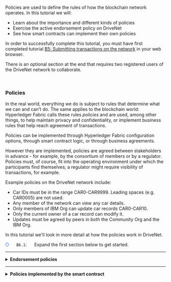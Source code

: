 Policies are used to define the rules of how the blockchain network operates. In this tutorial we will:
* Learn about the importance and different kinds of policies
* Exercise the active endorsement policy on DriveNet
* See how smart contracts can implement their own policies

In order to successfully complete this tutorial, you must have first completed tutorial <a href='./b5.md'>B5: Submitting transactions on the network</a> in your web browser.

There is an optional section at the end that requires two registered users of the DriveNet network to collaborate.

<br><h3 align='left'>Policies</h3>

In the real world, everything we do is subject to rules that determine what we can and can't do. The same applies to the blockchain world: Hyperledger Fabric calls these rules *policies* and are used, among other things, to help maintain privacy and confidentiality, or implement business rules that help reach agreement of transactions.

Policies can be implemented through Hyperledger Fabric configuration options, through smart contract logic, or through business agreements.

However they are implemented, policies are agreed between stakeholders in advance - for example, by the consortium of members or by a regulator. Policies must, of course, fit into the operating environment under which the participants find themselves; a regulator might require visibility of transactions, for example.

Example policies on the DriveNet network include:
* Car IDs must be in the range CAR0-CAR9999. Leading spaces (e.g. CAR0005) are not used.
* Any member of the network can view any car details.
* Only members of IBM Org can update car records CAR0-CAR10.
* Only the current owner of a car record can modify it.
* Updates must be agreed by peers in both the Community Org and the IBM Org.

In this tutorial we'll look in more detail at how the policies work in DriveNet.

<img src="./images/bullet.png"/> &nbsp;&nbsp;&nbsp;&nbsp; `B6.1`: &nbsp;&nbsp;&nbsp;&nbsp; Expand the first section below to get started.

---

<details>
<summary><b>Endorsement policies</b></summary>

To begin with, let's look at the following policy:

* Updates to car records must be agreed by peers in both the Community Org and the IBM Org.

Conceptually, this is an example of an *endorsement policy*. Any proposed updates to the world state must be signed (or *endorsed*) by a set of peers that match the active endorsement policy for the smart contract.

When a transaction is submitted to a Hyperledger Fabric blockchain, the transaction is run by all peers addressed by the endorsement policy. Each endorsing peer generates a digitally signed data structure that contains the proposed reads and writes to the world state.

This data structure, including the endorsing peers' signatures, form the transaction content that is compiled into a block by the ordering service. But before each peer applies the updates to its world state, it first checks that the transaction has been correctly signed according to its endorsement policy.

For the fabcar smart contract on DriveNet, each transaction that updates the world state must first be endorsed by both a Community Org peer and an IBM Org peer.


<br><h3 align='left'>Updating the owner field </h3>

Let's test this endorsement policy, and see what happens if we attempt to update a car record without involving peers from both organizations. We'll attempt to submit a transaction to modify the owner field of our asset, but target it *only* at our Community Org peer.

To do this, we'll submit our transaction slightly differently to the way we've done in the past.

<img src="./images/bullet.png"/> &nbsp;&nbsp;&nbsp;&nbsp; `B6.2`: &nbsp;&nbsp;&nbsp;&nbsp;Switch to the IBM Blockchain Platform VS Code extension, left click the 'changeCarOwner' transaction.

<img src="./images/b6.2.png" alt="submit changeCarOwner transaction"></img>

The changeCarOwner transaction takes two arguments: the car ID and the new owner. Use the ID of the car you created in tutorial <a href='./b5.md'>B5: Invoking transactions on the network</a>, because you won't have the authority to modify other assets. For the new owner, make up a name.

<img src="./images/bullet.png"/> &nbsp;&nbsp;&nbsp;&nbsp; `B6.3`: &nbsp;&nbsp;&nbsp;&nbsp;Update the transaction arguments.

<img src="./images/b6.3.png" alt="changeCarOwner arguments"></img>

<img src="./images/bullet.png"/> &nbsp;&nbsp;&nbsp;&nbsp; `B6.4`: &nbsp;&nbsp;&nbsp;&nbsp;Ignore the transient data field.

Up until now, we've always specified the default peer targeting policy, which uses the connected gateway to target all endorsing peers. Now we'll only target the Community Org peer.

<img src="./images/bullet.png"/> &nbsp;&nbsp;&nbsp;&nbsp; `B6.5`: &nbsp;&nbsp;&nbsp;&nbsp;Check only the peer that contains 'communitypeer' in the URL. Leave the URL containing 'ibmpeer' unchecked. Click OK or press Enter to confirm.

<img src="./images/b6.6.1.png" alt="target community peer only"></img>

The transaction will now only be sent to the Community Org peer for endorsement, and you'll see that it fails with the code *ENDORSEMENT_POLICY_FAILURE*.

<img src="./images/b6.6.2.png" alt="endorsement failure"></img>

Even though the transaction runs successfully, the peers on the network will refuse to update the world state because the update has not been signed according to its endorsement policy.

(This transaction has still been added to the blockchain but has been marked as failed. In a later tutorial we'll write an application to demonstrate this.)

For now, let's confirm what happens when we set the endorsement policy correctly.

<img src="./images/bullet.png"/> &nbsp;&nbsp;&nbsp;&nbsp; `B6.6`: &nbsp;&nbsp;&nbsp;&nbsp;Submit the transaction again; this time, check **both** the IBM Org **and** the Community Org peers before clicking OK.

<img src="./images/b6.7.1.png" alt="target both peers"></img>

The transaction now succeeds.

<img src="./images/b6.7.2.png" alt="endorsement success"></img>

Let's verify that we can see the new transaction in the IBM Blockchain Platform web console.

<img src="./images/bullet.png"/> &nbsp;&nbsp;&nbsp;&nbsp; `B6.7`: &nbsp;&nbsp;&nbsp;&nbsp;Switch back to the IBM Blockchain Platform web console and click 'drivenet' to return to the DriveNet block history view.

<img src="./images/b6.8.png" alt="return to channel view"></img>

As a result of the transaction you just submitted, there should be a new block.

<img src="./images/bullet.png"/> &nbsp;&nbsp;&nbsp;&nbsp; `B6.8`: &nbsp;&nbsp;&nbsp;&nbsp;Navigate into the new block and review the details of your most recent transaction.

<img src="./images/b6.9.png" alt="new transaction"></img>

You should recognize most of the fields in the WRITE output set. The *certOwner* is used for an advanced scenario; we'll look at this field later on.

<img src="./images/bullet.png"/> &nbsp;&nbsp;&nbsp;&nbsp; `B6.9`: &nbsp;&nbsp;&nbsp;&nbsp;Click the Close button to dismiss the side panel.

<img src="./images/bullet.png"/> &nbsp;&nbsp;&nbsp;&nbsp; `B6.10`: &nbsp;&nbsp;&nbsp;&nbsp;Expand the next section to continue.

</details>


---

<details>
<summary><b>Policies implemented by the smart contract</b></summary>

Policies can be also implemented inside the logic of the smart contract. A common pattern is for a smart contract to check the validity of a transaction before updates are made to the world state. If checks fail, an exception is thrown by the smart contract that can be caught by the calling application, and the world state is not updated.

The fabcar smart contract in DriveNet makes several checks before applying state-changing transactions such as *createCar*, *deleteCar* and *changeCarOwner*. For example, whether the user is authorized to modify the car.

In this section we will try some of these policies out.

<br><h3 align='left'>Attempt to delete an asset</h3>

<img src="./images/bullet.png"/> &nbsp;&nbsp;&nbsp;&nbsp; `B6.11`: &nbsp;&nbsp;&nbsp;&nbsp;In the IBM Blockchain Platform VS Code extension, submit a 'deleteCar' transaction against the car with ID 'CAR1'.

The deleteCar transaction only takes a single parameter (the car ID). Select the defaults for transient data and peer targeting.

<img src="./images/b6.12.1.png" alt="delete car arguments"></img>

When you submit the transaction, you will see errors in the output window:

<img src="./images/b6.12.2.png" alt="error submitted transaction"></img>

This means that, when running the smart contract code, the IBM and Community peers encountered an error and so did not endorse the transaction. The error was thrown by the smart contract itself; it detected that the submitting organization was not authorized to delete the car.

<img src="./images/bullet.png"/> &nbsp;&nbsp;&nbsp;&nbsp; `B6.12`: &nbsp;&nbsp;&nbsp;&nbsp;Switch back to the IBM Blockchain Platform web console and browse for your failed transaction.

You'll see that the drivenet channel view does not show the failed transaction.

<br><h3 align='left'>(Optional) Transfer a car to someone else</h3>

> <br>
   > <b>This final section requires two people</b><br>
   > Transferring a car requires you to know someone else who is going through these tutorials with you on the same DriveNet instance. If you are working through these tutorials on your own, you can read through the theory but you will not be able to perform the actions; pick things up again with the next tutorial <a href='./b7.md'>B7: Connecting applications to the network</a>.
   > <br>&nbsp;

As we learned earlier, we can change our car record's owner field to a pretend value and retain the ability to modify it. You should still have write authority to your original car record, despite running the *changeCarOwner* transaction against it earlier.

However, it is possible to hand your write privileges to another registered user, by transferring the ownership of the car to them.

Specifically, the smart contract implements a policy which states that if the current owner changes the owner field to an ID that is registered on the network, then as soon as the new owner confirms the transfer using the *confirmTransfer* transaction, the previous owner will then lose the ability to modify it. In effect, write privileges pass to the new owner.

This two step transfer process ensures that if we set the owner field incorrectly, we have an opportunity to reclaim it. This policy mirrors many real-world transactions: for an asset transfer to be valid, both sender and receiver must agree.

   > <br>
   > <b>Under the hood</b><br>
   > Write privileges are determined by a hidden field in the car record called '<i>certOwner</i>'. The value of this field is the ID of the registered user who can currently write to it.
   > <br>You can see the certOwner field when exploring transactions in the web console, but it's hidden from the output of the query transactions. Smart contracts can be selective about the information returned to the caller.
   > <br>&nbsp;

We'll now try out this policy and successfully transfer a car to another registered user, then get them to transfer another car back to us.

<img src="./images/bullet.png"/> &nbsp;&nbsp;&nbsp;&nbsp; `B6.13`: &nbsp;&nbsp;&nbsp;&nbsp;Share the following information with the other user:

<table>
<tr><td><i>yourFabricID</i></td><td>the Fabric enrollment ID you received via email in tutorial <a href='./b2.md'>B2: Discovering the network</a>.
<tr><td><i>yourCarID</i></td><td>the ID of the car you've been working with (CAR<i>nnn</i>).
<tr><td><i>theirFabricID</i></td><td>the Fabric enrollment ID the other user received via email.
<tr><td><i>theirCarID</i></td><td>the ID of the car the other user has been working with (CAR<i>mmm</i>).
</table>

<img src="./images/bullet.png"/> &nbsp;&nbsp;&nbsp;&nbsp; `B6.14`: &nbsp;&nbsp;&nbsp;&nbsp;Ask the other user to attempt to take ownership of your car: They should submit a changeCarOwner transaction with the parameters set to *yourCarID* and *theirFabricID*.

This should fail, because only the current owner of a car can modify it.

<img src="./images/bullet.png"/> &nbsp;&nbsp;&nbsp;&nbsp; `B6.15`: &nbsp;&nbsp;&nbsp;&nbsp;Transfer your car to the other user: You should submit a changeCarOwner transaction with the parameters *yourCarID*, *theirFabricID*.

They will acquire write privileges to the car record. However, until they confirm ownership of the car, you can also continue to modify it. This is to prevent you from accidentally forfeiting your rights to a record through a typo or pretend value.

<img src="./images/bullet.png"/> &nbsp;&nbsp;&nbsp;&nbsp; `B6.16`: &nbsp;&nbsp;&nbsp;&nbsp; They should submit a confirmTransfer transaction with the parameters *yourCarID*.

<img src="./images/bullet.png"/> &nbsp;&nbsp;&nbsp;&nbsp; `B6.17`: &nbsp;&nbsp;&nbsp;&nbsp;Attempt to take back your car. You should submit a changeCarOwner transaction with the parameters set to *theirCarID* and *yourFabricID*.

This will fail, because you are no longer the owner of the car.

<img src="./images/bullet.png"/> &nbsp;&nbsp;&nbsp;&nbsp; `B6.18`: &nbsp;&nbsp;&nbsp;&nbsp;Reverse roles; let the other user send *theirCarID* to you.

> <br>
   > <b>Dude, where's my car?</b><br>
   > In this section you transferred cars as multiple independent transactions. What if you wanted to make the two transactions dependent on each other: <i>I'll give you my car if (and only if) you give me yours</i>?
   > <br>To do this, the smart contract developer would typically implement a single transaction in the smart contract that performs both updates at the same time. Consensus will ensure that either both updates occur or neither does.
   > <br>In the absence of this transaction, remember that the blockchain retains the history of all transactions. At least if your partner absconds with both cars, you have evidence to prove that the deed took place.
   > <br>&nbsp;

Remember the ID of the car that you now own; we'll work with it some more in the next tutorial.

<br><h3 align='left'>Summary</h3>

In this tutorial we looked at the concept of *policies*. Policies can be an intrinsic part of the way a transaction gets agreed by the network - for example, endorsement. Alternatively, they can be implemented programmatically by the smart contract. Either way, they describe the operating rules under which the system works.

So far we have used the IBM Blockchain Platform VS Code extension to submit transactions. This is fine for basic testing, however organizations interacting with production networks will use fully-fledged applications. In the next tutorial we will create a simple client application that connects to DriveNet, and use it to learn more about the assets we've been working with.
</details>